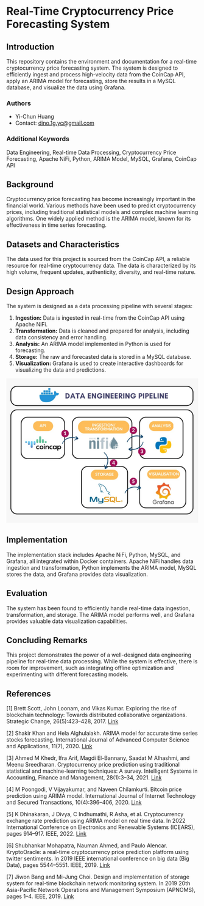 # Real-Time Cryptocurrency Price Forecasting System

## Introduction
This repository contains the environment and documentation for a real-time cryptocurrency price forecasting system. The system is designed to efficiently ingest and process high-velocity data from the CoinCap API, apply an ARIMA model for forecasting, store the results in a MySQL database, and visualize the data using Grafana. 

### Authors
- Yi-Chun Huang
- Contact: dino.1g.yc@gmail.com

### Additional Keywords
Data Engineering, Real-time Data Processing, Cryptocurrency Price Forecasting, Apache NiFi, Python, ARIMA Model, MySQL, Grafana, CoinCap API

## Background
Cryptocurrency price forecasting has become increasingly important in the financial world. Various methods have been used to predict cryptocurrency prices, including traditional statistical models and complex machine learning algorithms. One widely applied method is the ARIMA model, known for its effectiveness in time series forecasting.

## Datasets and Characteristics
The data used for this project is sourced from the CoinCap API, a reliable resource for real-time cryptocurrency data. The data is characterized by its high volume, frequent updates, authenticity, diversity, and real-time nature.

## Design Approach
The system is designed as a data processing pipeline with several stages:
1. **Ingestion:** Data is ingested in real-time from the CoinCap API using Apache NiFi.
2. **Transformation:** Data is cleaned and prepared for analysis, including data consistency and error handling.
3. **Analysis:** An ARIMA model implemented in Python is used for forecasting.
4. **Storage:** The raw and forecasted data is stored in a MySQL database.
5. **Visualization:** Grafana is used to create interactive dashboards for visualizing the data and predictions.

![Pipeline Design](images/pipeline.jpeg)

## Implementation
The implementation stack includes Apache NiFi, Python, MySQL, and Grafana, all integrated within Docker containers. Apache NiFi handles data ingestion and transformation, Python implements the ARIMA model, MySQL stores the data, and Grafana provides data visualization.

## Evaluation
The system has been found to efficiently handle real-time data ingestion, transformation, and storage. The ARIMA model performs well, and Grafana provides valuable data visualization capabilities.

## Concluding Remarks
This project demonstrates the power of a well-designed data engineering pipeline for real-time data processing. While the system is effective, there is room for improvement, such as integrating offline optimization and experimenting with different forecasting models.

## References

<a id="1">[1]</a> Brett Scott, John Loonam, and Vikas Kumar. Exploring the rise of blockchain technology: Towards distributed collaborative organizations. Strategic Change, 26(5):423–428, 2017. [Link](https://onlinelibrary.wiley.com)

<a id="2">[2]</a> Shakir Khan and Hela Alghulaiakh. ARIMA model for accurate time series stocks forecasting. International Journal of Advanced Computer Science and Applications, 11(7), 2020. [Link](https://www.researchgate.net)

<a id="3">[3]</a> Ahmed M Khedr, Ifra Arif, Magdi El-Bannany, Saadat M Alhashmi, and Meenu Sreedharan. Cryptocurrency price prediction using traditional statistical and machine-learning techniques: A survey. Intelligent Systems in Accounting, Finance and Management, 28(1):3–34, 2021. [Link](https://onlinelibrary.wiley.com)

<a id="4">[4]</a> M Poongodi, V Vijayakumar, and Naveen Chilamkurti. Bitcoin price prediction using ARIMA model. International Journal of Internet Technology and Secured Transactions, 10(4):396–406, 2020. [Link](https://www.semanticscholar.org)

<a id="5">[5]</a> K Dhinakaran, J Divya, C Indhumathi, R Asha, et al. Cryptocurrency exchange rate prediction using ARIMA model on real time data. In 2022 International Conference on Electronics and Renewable Systems (ICEARS), pages 914–917. IEEE, 2022. [Link](https://ieeexplore.ieee.org)

<a id="6">[6]</a> Shubhankar Mohapatra, Nauman Ahmed, and Paulo Alencar. KryptoOracle: a real-time cryptocurrency price prediction platform using twitter sentiments. In 2019 IEEE international conference on big data (Big Data), pages 5544–5551. IEEE, 2019. [Link](https://arxiv.org)

<a id="7">[7]</a> Jiwon Bang and Mi-Jung Choi. Design and implementation of storage system for real-time blockchain network monitoring system. In 2019 20th Asia-Pacific Network Operations and Management Symposium (APNOMS), pages 1–4. IEEE, 2019. [Link](https://ieeexplore.ieee.org)
